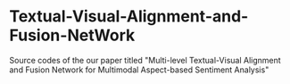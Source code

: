 # Textual-Visual-Alignment-and-Fusion-NetWork
Source codes of the our paper titled "Multi-level Textual-Visual Alignment and Fusion Network for Multimodal Aspect-based Sentiment Analysis"
